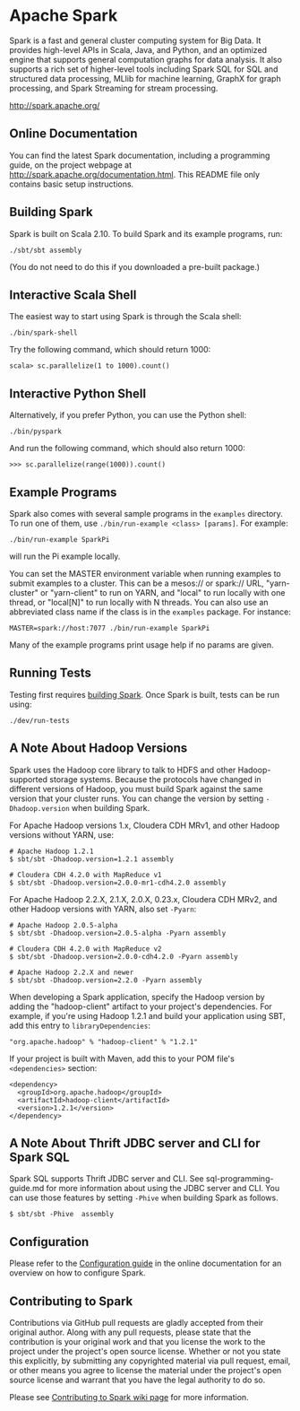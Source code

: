# Apache Spark

Spark is a fast and general cluster computing system for Big Data. It provides
high-level APIs in Scala, Java, and Python, and an optimized engine that
supports general computation graphs for data analysis. It also supports a
rich set of higher-level tools including Spark SQL for SQL and structured
data processing, MLlib for machine learning, GraphX for graph processing,
and Spark Streaming for stream processing.

<http://spark.apache.org/>


## Online Documentation

You can find the latest Spark documentation, including a programming
guide, on the project webpage at <http://spark.apache.org/documentation.html>.
This README file only contains basic setup instructions.

## Building Spark

Spark is built on Scala 2.10. To build Spark and its example programs, run:

    ./sbt/sbt assembly

(You do not need to do this if you downloaded a pre-built package.)

## Interactive Scala Shell

The easiest way to start using Spark is through the Scala shell:

    ./bin/spark-shell

Try the following command, which should return 1000:

    scala> sc.parallelize(1 to 1000).count()

## Interactive Python Shell

Alternatively, if you prefer Python, you can use the Python shell:

    ./bin/pyspark
    
And run the following command, which should also return 1000:

    >>> sc.parallelize(range(1000)).count()

## Example Programs

Spark also comes with several sample programs in the `examples` directory.
To run one of them, use `./bin/run-example <class> [params]`. For example:

    ./bin/run-example SparkPi

will run the Pi example locally.

You can set the MASTER environment variable when running examples to submit
examples to a cluster. This can be a mesos:// or spark:// URL, 
"yarn-cluster" or "yarn-client" to run on YARN, and "local" to run 
locally with one thread, or "local[N]" to run locally with N threads. You 
can also use an abbreviated class name if the class is in the `examples`
package. For instance:

    MASTER=spark://host:7077 ./bin/run-example SparkPi

Many of the example programs print usage help if no params are given.

## Running Tests

Testing first requires [building Spark](#building-spark). Once Spark is built, tests
can be run using:

    ./dev/run-tests

## A Note About Hadoop Versions

Spark uses the Hadoop core library to talk to HDFS and other Hadoop-supported
storage systems. Because the protocols have changed in different versions of
Hadoop, you must build Spark against the same version that your cluster runs.
You can change the version by setting `-Dhadoop.version` when building Spark.

For Apache Hadoop versions 1.x, Cloudera CDH MRv1, and other Hadoop
versions without YARN, use:

    # Apache Hadoop 1.2.1
    $ sbt/sbt -Dhadoop.version=1.2.1 assembly

    # Cloudera CDH 4.2.0 with MapReduce v1
    $ sbt/sbt -Dhadoop.version=2.0.0-mr1-cdh4.2.0 assembly

For Apache Hadoop 2.2.X, 2.1.X, 2.0.X, 0.23.x, Cloudera CDH MRv2, and other Hadoop versions
with YARN, also set `-Pyarn`:

    # Apache Hadoop 2.0.5-alpha
    $ sbt/sbt -Dhadoop.version=2.0.5-alpha -Pyarn assembly

    # Cloudera CDH 4.2.0 with MapReduce v2
    $ sbt/sbt -Dhadoop.version=2.0.0-cdh4.2.0 -Pyarn assembly

    # Apache Hadoop 2.2.X and newer
    $ sbt/sbt -Dhadoop.version=2.2.0 -Pyarn assembly

When developing a Spark application, specify the Hadoop version by adding the
"hadoop-client" artifact to your project's dependencies. For example, if you're
using Hadoop 1.2.1 and build your application using SBT, add this entry to
`libraryDependencies`:

    "org.apache.hadoop" % "hadoop-client" % "1.2.1"

If your project is built with Maven, add this to your POM file's `<dependencies>` section:

    <dependency>
      <groupId>org.apache.hadoop</groupId>
      <artifactId>hadoop-client</artifactId>
      <version>1.2.1</version>
    </dependency>


## A Note About Thrift JDBC server and CLI for Spark SQL

Spark SQL supports Thrift JDBC server and CLI.
See sql-programming-guide.md for more information about using the JDBC server and CLI.
You can use those features by setting `-Phive` when building Spark as follows.

    $ sbt/sbt -Phive  assembly

## Configuration

Please refer to the [Configuration guide](http://spark.apache.org/docs/latest/configuration.html)
in the online documentation for an overview on how to configure Spark.


## Contributing to Spark

Contributions via GitHub pull requests are gladly accepted from their original
author. Along with any pull requests, please state that the contribution is
your original work and that you license the work to the project under the
project's open source license. Whether or not you state this explicitly, by
submitting any copyrighted material via pull request, email, or other means
you agree to license the material under the project's open source license and
warrant that you have the legal authority to do so.

Please see [Contributing to Spark wiki page](https://cwiki.apache.org/SPARK/Contributing+to+Spark)
for more information.
